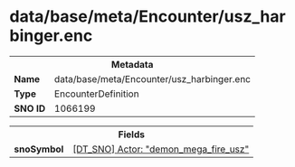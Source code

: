 <h1>data/base/meta/Encounter/usz_harbinger.enc</h1><table><tr><th colspan="100%">Metadata</th></tr><tr><td><b>Name</b></td><td>data/base/meta/Encounter/usz_harbinger.enc</td></tr><tr><td><b>Type</b></td><td>EncounterDefinition</td></tr><tr><td><b>SNO ID</b></td><td>1066199</td></tr></table>

<table><tr><th colspan="100%">Fields</th></tr><tr><td><b>snoSymbol</b></td><td><a href="..\Actor\demon_mega_fire_usz.acr.md">[DT_SNO] Actor: "demon_mega_fire_usz"</a></td></tr></table>

